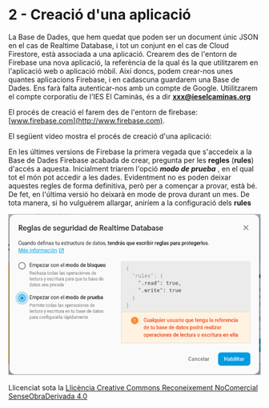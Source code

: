 # 2 - Creació d'una aplicació

La Base de Dades, que hem quedat que poden ser un document únic JSON en el cas
de Realtime Database, i tot un conjunt en el cas de Cloud Firestore, està
associada a una aplicació. Crearem des de l'entorn de Firebase una nova
aplicació, la referència de la qual és la que utilitzarem en l'aplicació web o
aplicació mòbil. Així doncs, podem crear-nos unes quantes aplicacions
Firebase, i en cadascuna guardarem una Base de Dades. Ens farà falta
autenticar-nos amb un compte de Google. Utiilitzarem el compte corporatiu de
l'IES El Caminàs, és a dir **xxx@ieselcaminas.org**

El procés de creació el farem des de l'entorn de firebase:
[www.firebase.com](http://www.firebase.com).

El següent vídeo mostra el procés de creació d'una aplicació:

En les últimes versions de Firebase la primera vegada que s'accedeix a la Base
de Dades Firebase acabada de crear, pregunta per les **regles** (**rules**)
d'accés a aquesta. Inicialment triarem l'opció _**modo de prueba**_ , en el
qual tot el món pot accedir a les dades. Evidentment no es poden deixar
aquestes regles de forma definitiva, però per a començar a provar, està bé. De
fet, en l'última versió ho deixarà en mode de prova durant un mes. De tota
manera, si ho vulguérem allargar, aniríem a la configuració dels **rules**

![](T7_2_1_1.png)



Llicenciat sota la  [Llicència Creative Commons Reconeixement NoComercial
SenseObraDerivada 4.0](http://creativecommons.org/licenses/by-nc-nd/4.0/)

